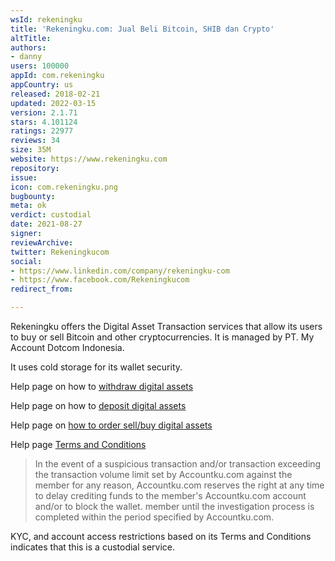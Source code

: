 ```yaml
---
wsId: rekeningku
title: 'Rekeningku.com: Jual Beli Bitcoin, SHIB dan Crypto'
altTitle: 
authors:
- danny
users: 100000
appId: com.rekeningku
appCountry: us
released: 2018-02-21
updated: 2022-03-15
version: 2.1.71
stars: 4.101124
ratings: 22977
reviews: 34
size: 35M
website: https://www.rekeningku.com
repository: 
issue: 
icon: com.rekeningku.png
bugbounty: 
meta: ok
verdict: custodial
date: 2021-08-27
signer: 
reviewArchive: 
twitter: Rekeningkucom
social:
- https://www.linkedin.com/company/rekeningku-com
- https://www.facebook.com/Rekeningkucom
redirect_from: 

---
```


Rekeningku offers the Digital Asset Transaction services that allow its users to buy or sell Bitcoin and other cryptocurrencies. It  is managed by PT. My Account Dotcom Indonesia.

It uses cold storage for its wallet security.

Help page on how to [withdraw digital assets](https://help.rekeningku.com/cara-melakukan-withdraw-aset-digital-coin-dan-token/)

Help page on how to [deposit digital assets](https://help.rekeningku.com/cara-deposit-aset-digital-anda/)

Help page on [how to order sell/buy digital assets](https://help.rekeningku.com/cara-melakukan-order-jual-beli-aset-digital/)

Help page [Terms and Conditions](https://help.rekeningku.com/syarat-dan-ketentuan-rekeningku-com/)

> In the event of a suspicious transaction and/or transaction exceeding the transaction volume limit set by Accountku.com against the member for any reason, Accountku.com reserves the right at any time to delay crediting funds to the member's Accountku.com account and/or to block the wallet. member until the investigation process is completed within the period specified by Accountku.com.

KYC, and account access restrictions based on its Terms and Conditions indicates that this is a custodial service.



